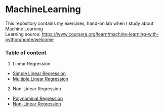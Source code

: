 # MachineLearning
This repository contains my exercises, hand-on lab when I study about Machine Learning  
Learning source: https://www.coursera.org/learn/machine-learning-with-python/home/welcome
### Table of content
1. Linear Regression
* [Simple Linear Regression](https://github.com/hangnguyen81/MachineLearning/blob/main/SimpleLinearRegression.ipynb)
* [Multiple Linear Regression](https://github.com/hangnguyen81/MachineLearning/blob/main/MultipleLinearRegression.ipynb)
2. Non-Linear Regression
* [Polynominal Regression](https://github.com/hangnguyen81/MachineLearning/blob/main/PolynomialRegression.ipynb)
* [Non-Linear Regression](https://github.com/hangnguyen81/MachineLearning/blob/main/NonLinearRegression.ipynb)
